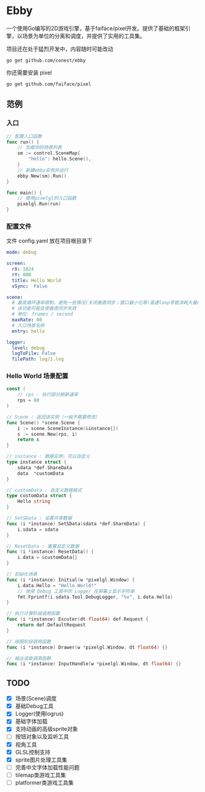 # Ebby

一个使用Go编写的2D游戏引擎，基于faiface/pixel开发。提供了基础的框架引擎，以场景为单位的分离和调度，并提供了实用的工具集。

项目还在处于猛烈开发中，内容随时可能改动

```
go get github.com/conest/ebby
```

你还需要安装 pixel

```
go get github.com/faiface/pixel
```

## 范例

### 入口

``` go
// 配置入口函数
func run() {
	// 加载你的场景列表
	sm := control.SceneMap{
		"hello": hello.Scene(),
	}
	// 新建ebby实例并运行
	ebby.New(sm).Run()
}

func main() {
	// 使用pixelgl的入口函数
	pixelgl.Run(run)
}
```

### 配置文件

文件 config.yaml 放在项目根目录下

```yaml
mode: debug

screen:
  rX: 1024
  rY: 800
  title: Hello World
  vSync:  False

scene:
  # 最高循环速率限制，避免一些情况(关闭垂直同步；窗口最小化等)高速loop导致消耗大量cpu
  # 该功能可能会使垂直同步失效
  # 单位: frames / second
  maxRate: 60
  # 入口场景名称
  entry: hello

logger:
  level: debug
  logToFile: False
  filePath: log/1.log
```

### Hello World 场景配置
```go
const (
	// rps : 执行部分刷新速率
	rps = 60
)

// Scene : 返回该实例（一般不需要修改）
func Scene() *scene.Scene {
	i := scene.SceneInstance(&instance{})
	s := scene.New(rps, i)
	return s
}

// instance : 数据实例，可以自定义
type instance struct {
	sdata *def.ShareData
	data  *customData
}

// customData : 自定义数据格式
type customData struct {
	Hello string
}

// SetSData : 设置共享数据
func (i *instance) SetSData(sdata *def.ShareData) {
	i.sdata = sdata
}

// ResetData : 重置自定义数据
func (i *instance) ResetData() {
	i.data = &customData{}
}

// 初始化场景
func (i *instance) Initial(w *pixelgl.Window) {
	i.data.Hello = "Hello World!"
	// 使用 Debug 工具中的 Logger 在屏幕上显示字符串
	fmt.Fprintf(i.sdata.Tool.DebugLogger, "%v", i.data.Hello)
}

// 执行计算阶段调用函数
func (i *instance) Excuter(dt float64) def.Request {
	return def.DefaultRequest
}

// 绘图阶段调用函数
func (i *instance) Drawer(w *pixelgl.Window, dt float64) {}

// 输出读取调用函数
func (i *instance) InputHandle(w *pixelgl.Window, dt float64) {}
```

## TODO
- [x] 场景(Scene)调度
- [x] 基础Debug工具
- [x] Logger(使用logrus)
- [x] 基础字体加载
- [x] 支持动画的高级sprite对象
- [ ] 按钮对象以及监听工具
- [x] 视角工具
- [x] GLSL控制支持
- [x] sprite图片处理工具集
- [ ] 完善中文字体加载性能问题
- [ ] tilemap类游戏工具集
- [ ] platformer类游戏工具集